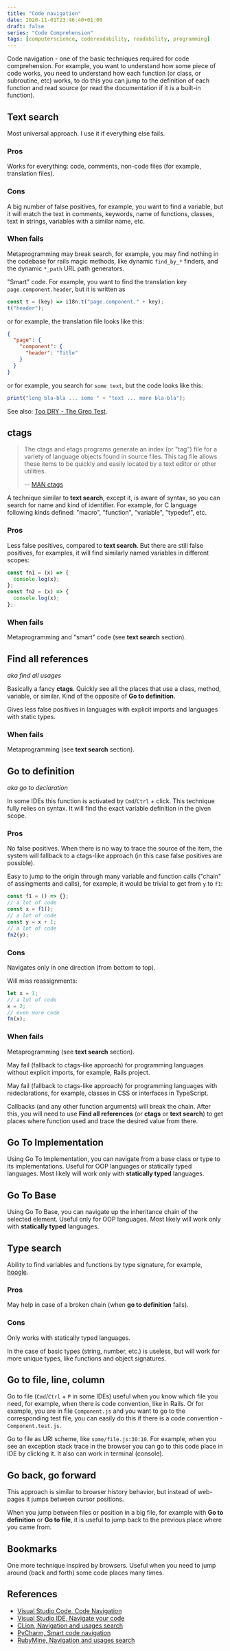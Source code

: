 ```yaml
---
title: "Code navigation"
date: 2020-11-01T23:46:40+01:00
draft: false
series: "Code Comprehension"
tags: [computerscience, codereadability, readability, programming]
---
```


Code navigation - one of the basic techniques required for code comprehension. For example, you want to understand how some piece of code works, you need to understand how each function (or class, or subroutine, etc) works, to do this you can jump to the definition of each function and read source (or read the documentation if it is a built-in function).

## Text search

Most universal approach. I use it if everything else fails.

### Pros

Works for everything: code, comments, non-code files (for example, translation files).

### Cons

A big number of false positives, for example, you want to find a variable, but it will match the text in comments, keywords, name of functions, classes, text in strings, variables with a similar name, etc.

### When fails

Metaprogramming may break search, for example, you may find nothing in the codebase for rails magic methods, like dynamic `find_by_*` finders, and the dynamic `*_path` URL path generators.

"Smart" code. For example, you want to find the translation key `page.component.header`, but it is written as

```js
const t = (key) => i18n.t("page.component." + key);
t("header");
```

or for example, the translation file looks like this:

```json
{
  "page": {
    "component": {
      "header": "Title"
    }
  }
}
```

or for example, you search for `some text`, but the code looks like this:

```js
print("long bla-bla ... some " + "text ... more bla-bla");
```

See also: [Too DRY - The Grep Test](http://jamie-wong.com/2013/07/12/grep-test/).

## ctags

> The ctags and etags programs generate an index (or "tag") file for a variety of language objects found in source files. This tag file allows these items to be quickly and easily located by a text editor or other utilities.
>
> -- [MAN ctags](https://docs.ctags.io/en/latest/man/ctags.1.html)

A technique similar to **text search**, except it, is aware of syntax, so you can search for name and kind of identifier. For example, for C language following kinds defined: "macro", "function", "variable", "typedef", etc.

### Pros

Less false positives, compared to **text search**. But there are still false positives, for examples, it will find similarly named variables in different scopes:

```js
const fn1 = (x) => {
  console.log(x);
};
const fn2 = (x) => {
  console.log(x);
};
```

### When fails

Metaprogramming and "smart" code (see **text search** section).

## Find all references

_aka find all usages_

Basically a fancy **ctags**. Quickly see all the places that use a class, method, variable, or similar. Kind of the opposite of **Go to definition**.

Gives less false positives in languages with explicit imports and languages with static types.

### When fails

Metaprogramming (see **text search** section).

## Go to definition

_aka go to declaration_

In some IDEs this function is activated by `Cmd`/`Ctrl` + click. This technique fully relies on syntax. It will find the exact variable definition in the given scope.

### Pros

No false positives. When there is no way to trace the source of the item, the system will fallback to a ctags-like approach (in this case false positives are possible).

Easy to jump to the origin through many variable and function calls ("chain" of assingments and calls), for example, it would be trivial to get from `y` to `f1`:

```js
const f1 = () => {};
// a lot of code
const x = f1();
// a lot of code
const y = x + 1;
// a lot of code
fn2(y);
```

### Cons

Navigates only in one direction (from bottom to top).

Will miss reassignments:

```js
let x = 1;
// a lot of code
x = 2;
// even more code
fn(x);
```

### When fails

Metaprogramming (see **text search** section).

May fail (fallback to ctags-like approach) for programming languages without explicit imports, for example, Rails project.

May fail (fallback to ctags-like approach) for programming languages with redeclarations, for example, classes in CSS or interfaces in TypeScript.

Callbacks (and any other function arguments) will break the chain. After this, you will need to use **Find all references** (or **ctags** or **text search**) to get places where function used and trace the desired value from there.

## Go To Implementation

Using Go To Implementation, you can navigate from a base class or type to its implementations. Useful for OOP languages or statically typed languages. Most likely will work only with **statically typed** languages.

## Go To Base

Using Go To Base, you can navigate up the inheritance chain of the selected element. Useful only for OOP languages. Most likely will work only with **statically typed** languages.

## Type search

Ability to find variables and functions by type signature, for example, [hoogle](https://hoogle.haskell.org/).

### Pros

May help in case of a broken chain (when **go to definition** fails).

### Cons

Only works with statically typed languages.

In the case of basic types (string, number, etc.) is useless, but will work for more unique types, like functions and object signatures.

## Go to file, line, column

Go to file (`Cmd`/`Ctrl` + `P` in some IDEs) useful when you know which file you need, for example, when there is code convention, like in Rails. Or for example, you are in file `Component.js` and you want to go to the corresponding test file, you can easily do this if there is a code convention - `Component.test.js`.

Go to file as URI scheme, like `some/file.js:30:10`. For example, when you see an exception stack trace in the browser you can go to this code place in IDE by clicking it. It also can work in terminal (console).

## Go back, go forward

This approach is similar to browser history behavior, but instead of web-pages it jumps between cursor positions.

When you jump between files or position in a big file, for example with **Go to definition** or **Go to file**, it is useful to jump back to the previous place where you came from.

## Bookmarks

One more technique inspired by browsers. Useful when you need to jump around (back and forth) some code places many times.

## References

- [Visual Studio Code, Code Navigation](https://code.visualstudio.com/docs/editor/editingevolved)
- [Visual Studio IDE, Navigate your code](https://docs.microsoft.com/en-us/visualstudio/ide/navigating-code?view=vs-2019)
- [CLion, Navigation and usages search](https://www.jetbrains.com/clion/features/navigation-and-usages-searches.html)
- [PyCharm, Smart code navigation](https://www.jetbrains.com/pycharm/features/coding_assistance.html)
- [RubyMine, Navigation and usages search](https://www.jetbrains.com/ruby/features/#navigation-and-search)
